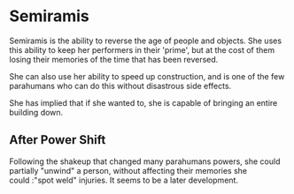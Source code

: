 # Semiramis
Semiramis is the ability to reverse the age of people and objects. She uses this ability to keep her performers in their 'prime', but at the cost of them losing their memories of the time that has been reversed.

She can also use her ability to speed up construction, and is one of the few parahumans who can do this without disastrous side effects.

She has implied that if she wanted to, she is capable of bringing an entire building down.

## After Power Shift
Following the shakeup that changed many parahumans powers, she could partially "unwind" a person, without affecting their memories she could :"spot weld" injuries. It seems to be a later development.
